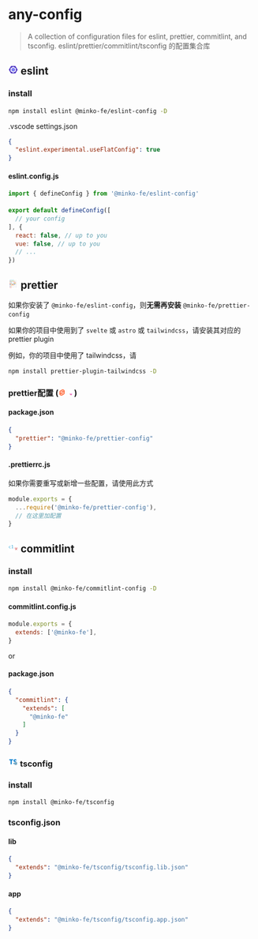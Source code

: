 # any-config

> A collection of configuration files for eslint, prettier, commitlint, and tsconfig.
> eslint/prettier/commitlint/tsconfig 的配置集合库


## <img style="width: 20px; height: 20px" src="https://raw.githubusercontent.com/vscode-icons/vscode-icons/70702eb811036276c75b7ddf33060ee109026fe9/icons/file_type_eslint.svg" /> eslint

### install
```bash
npm install eslint @minko-fe/eslint-config -D
```

.vscode settings.json
```json
{
  "eslint.experimental.useFlatConfig": true
}
```

#### eslint.config.js
```js
import { defineConfig } from '@minko-fe/eslint-config'

export default defineConfig([
  // your config
], {
  react: false, // up to you
  vue: false, // up to you
  // ...
})
```

## <img style="width: 20px; height: 20px" src="https://raw.githubusercontent.com/vscode-icons/vscode-icons/70702eb811036276c75b7ddf33060ee109026fe9/icons/file_type_light_prettier.svg" /> prettier


如果你安装了 `@minko-fe/eslint-config`，则**无需再安装** `@minko-fe/prettier-config`

如果你的项目中使用到了 `svelte` 或 `astro` 或 `tailwindcss`，请安装其对应的 prettier plugin

例如，你的项目中使用了 tailwindcss，请
```sh
npm install prettier-plugin-tailwindcss -D
```


### prettier配置 (<img src="https://raw.githubusercontent.com/vscode-icons/vscode-icons/673d2e0299287a61f16033025fdcda9b097ea19e/icons/file_type_svelte.svg" style="width: 14px;height:14px;" /> <img src="https://raw.githubusercontent.com/vscode-icons/vscode-icons/673d2e0299287a61f16033025fdcda9b097ea19e/icons/file_type_astro.svg" style="width: 14px;height:14px;" />)

#### package.json
```json
{
  "prettier": "@minko-fe/prettier-config"
}
```

#### .prettierrc.js

如果你需要重写或新增一些配置，请使用此方式

```js
module.exports = {
  ...require('@minko-fe/prettier-config'),
  // 在这里加配置
}
```


## <img style="width: 20px; height: 20px" src="https://raw.githubusercontent.com/vscode-icons/vscode-icons/70702eb811036276c75b7ddf33060ee109026fe9/icons/file_type_commitlint.svg" /> commitlint

### install

```bash
npm install @minko-fe/commitlint-config -D
```

#### commitlint.config.js
```js
module.exports = {
  extends: ['@minko-fe'],
}
```

or
#### package.json
```json
{
  "commitlint": {
    "extends": [
      "@minko-fe"
    ]
  }
}
```


### <img style="width: 20px; height: 20px" src="https://raw.githubusercontent.com/vscode-icons/vscode-icons/70702eb811036276c75b7ddf33060ee109026fe9/icons/file_type_tsconfig.svg" /> tsconfig

### install

```bash
npm install @minko-fe/tsconfig
```

### tsconfig.json

#### lib
```json
{
  "extends": "@minko-fe/tsconfig/tsconfig.lib.json"
}
```

#### app
```json
{
  "extends": "@minko-fe/tsconfig/tsconfig.app.json"
}
```
